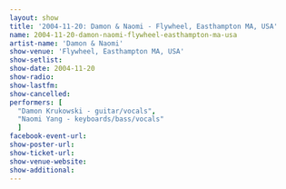 ```yaml
---
layout: show
title: '2004-11-20: Damon & Naomi - Flywheel, Easthampton MA, USA'
name: 2004-11-20-damon-naomi-flywheel-easthampton-ma-usa
artist-name: 'Damon & Naomi'
show-venue: 'Flywheel, Easthampton MA, USA'
show-setlist: 
show-date: 2004-11-20
show-radio: 
show-lastfm: 
show-cancelled: 
performers: [
  "Damon Krukowski - guitar/vocals",
  "Naomi Yang - keyboards/bass/vocals"
  ]
facebook-event-url: 
show-poster-url: 
show-ticket-url: 
show-venue-website: 
show-additional: 
---
```


